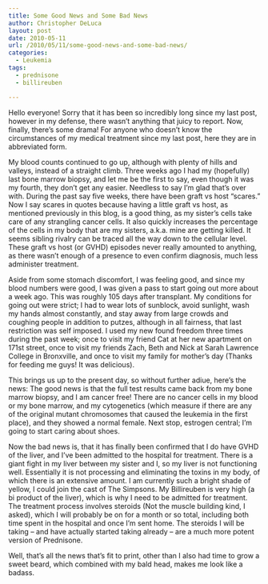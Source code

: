 ```yaml
---
title: Some Good News and Some Bad News
author: Christopher DeLuca
layout: post
date: 2010-05-11
url: /2010/05/11/some-good-news-and-some-bad-news/
categories:
  - Leukemia
tags:
  - prednisone
  - billireuben

---
```

Hello everyone! Sorry that it has been so incredibly long since my last post, however in my defense, there wasn&#8217;t anything that juicy to report. Now, finally, there&#8217;s some drama! For anyone who doesn&#8217;t know the circumstances of my medical treatment since my last post, here they are in abbreviated form.

My blood counts continued to go up, although with plenty of hills and valleys, instead of a straight climb. Three weeks ago I had my (hopefully) last bone marrow biopsy, and let me be the first to say, even though it was my fourth, they don&#8217;t get any easier. Needless to say I&#8217;m glad that&#8217;s over with. During the past say five weeks, there have been graft vs host &#8220;scares.&#8221; Now I say scares in quotes because having a little graft vs host, as mentioned previously in this blog, is a good thing, as my sister&#8217;s cells take care of any strangling cancer cells. It also quickly increases the percentage of the cells in my body that are my sisters, a.k.a. mine are getting killed. It seems sibling rivalry can be traced all the way down to the cellular level. These graft vs host (or GVHD) episodes never really amounted to anything, as there wasn&#8217;t enough of a presence to even confirm diagnosis, much less administer treatment.

Aside from some stomach discomfort, I was feeling good, and since my blood numbers were good, I was given a pass to start going out more about a week ago. This was roughly 105 days after transplant. My conditions for going out were strict; I had to wear lots of sunblock, avoid sunlight, wash my hands almost constantly, and stay away from large crowds and coughing people in addition to putzes, although in all fairness, that last restriction was self imposed. I used my new found freedom three times during the past week; once to visit my friend Cat at her new apartment on 171st street, once to visit my friends Zach, Beth and Nick at Sarah Lawrence College in Bronxville, and once to visit my family for mother&#8217;s day (Thanks for feeding me guys! It was delicious).

This brings us up to the present day, so without further adiue, here&#8217;s the news: The good news is that the full test results came back from my bone marrow biopsy, and I am cancer free! There are no cancer cells in my blood or my bone marrow, and my cytogenetics (which measure if there are any of the original mutant chromosomes that caused the leukemia in the first place), and they showed a normal female. Next stop, estrogen central; I&#8217;m going to start caring about shoes.

Now the bad news is, that it has finally been confirmed that I do have GVHD of the liver, and I&#8217;ve been admitted to the hospital for treatment. There is a giant fight in my liver between my sister and I, so my liver is not functioning well. Essentially it is not processing and eliminating the toxins in my body, of which there is an extensive amount. I am currently such a bright shade of yellow, I could join the cast of The Simpsons. My Billireuben is very high (a bi product of the liver), which is why I need to be admitted for treatment. The treatment process involves steroids (Not the muscle building kind, I asked), which I will probably be on for a month or so total, including both time spent in the hospital and once I&#8217;m sent home. The steroids I will be taking &#8211; and have actually started taking already &#8211; are a much more potent version of Prednisone.

Well, that&#8217;s all the news that&#8217;s fit to print, other than I also had time to grow a sweet beard, which combined with my bald head, makes me look like a badass.
